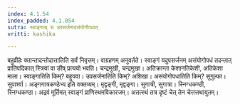 ```yaml
---
index: 4.1.54
index_padded: 4.1.054
sutra: स्वाङ्गाच् च उपसर्जनादसंयोगौपधात्
vritti: kashika

---
```

बहुव्रीहेः क्तान्तादन्तोदात्तातिति सर्वं निवृत्तम्। वाग्रहणम् अनुवर्तते। स्वाङ्गं यदुपसर्जनम् असंयोगोपधं तदन्तात् प्रातिपदिकात् स्त्रियां वा ङीष् प्रत्ययो भवति। चन्द्रमुखी, चन्द्रमुखा। अतिक्रान्ता केशानतिकेशी, अतिकेशा माला। स्वाङ्गातिति किम्? बहुयवा। उपसर्जनातिति किम्? अशिखा। असंयोगोपधातिति किम्? सुगुल्फा। सुपार्श्वा। अङ्गगात्रकण्ठेभ्य इति वक्तव्यम्। मृद्वङ्गी, मृद्वङ्गा। सुगात्री, सुगात्रा। स्निग्धकण्ठी, स्निग्धकण्ठा। अद्रवं मूर्तिमत् स्वाङ्गं प्राणिस्थमविकारजम्। अतत्स्थं तत्र दृष्टं चेत् तेन चेत्तत्तथायुतम्।